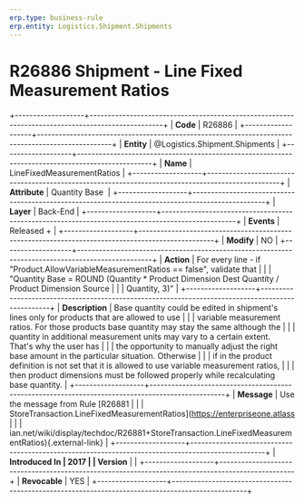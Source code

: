 ```yaml
---
erp.type: business-rule
erp.entity: Logistics.Shipment.Shipments
---
```


# R26886 Shipment - Line Fixed Measurement Ratios
+-------------------+--------------------------------------------------------------------------------------------------+
| **Code**          | R26886                                                                                           |
+-------------------+--------------------------------------------------------------------------------------------------+
| **Entity**        | @Logistics.Shipment.Shipments                                                                                         |
+-------------------+--------------------------------------------------------------------------------------------------+
| **Name**          | LineFixedMeasurementRatios                                                                       |
+-------------------+--------------------------------------------------------------------------------------------------+
| **Attribute**     | Quantity Base                                                                                    |
+-------------------+--------------------------------------------------------------------------------------------------+
| **Layer**         | Back-End                                                                                         |
+-------------------+--------------------------------------------------------------------------------------------------+
| **Events**        | Released +                                                                                       |
+-------------------+--------------------------------------------------------------------------------------------------+
| **Modify**        | NO                                                                                               |
+-------------------+--------------------------------------------------------------------------------------------------+
| **Action**        | For every line - if \"Product.AllowVariableMeasurementRatios == false\", validate that           |
|                   | \"Quantity Base = ROUND (Quantity \* Product Dimension Dest Quantity / Product Dimension Source  |
|                   | Quantity, 3)\"                                                                                   |
+-------------------+--------------------------------------------------------------------------------------------------+
| **Description**   | Base quantity could be edited in shipment\'s lines only for products that are allowed to use     |
|                   | variable measurement ratios. For those products base quantity may stay the same although the     |
|                   | quantity in additional measurement units may vary to a certain extent. That's why the user has   |
|                   | the opportunity to manually adjust the right base amount in the particular situation. Otherwise  |
|                   | if in the product definition is not set that it is allowed to use variable measurement ratios,   |
|                   | then product dimensions must be followed properly while recalculating base quantity.             |
+-------------------+--------------------------------------------------------------------------------------------------+
| **Message**       | Use the message from Rule [R26881                                                                |
|                   | StoreTransaction.LineFixedMeasurementRatios](https://enterpriseone.atlass                        |
|                   | ian.net/wiki/display/techdoc/R26881+StoreTransaction.LineFixedMeasurementRatios){.external-link} |
+-------------------+--------------------------------------------------------------------------------------------------+
| **Introduced In   | 2017                                                                                             |
| Version**         |                                                                                                  |
+-------------------+--------------------------------------------------------------------------------------------------+
| **Revocable**     | YES                                                                                              |
+-------------------+--------------------------------------------------------------------------------------------------+

  

  
  
